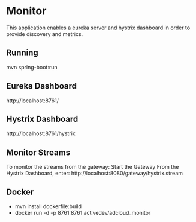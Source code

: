 # Monitor
This application enables a eureka server and hystrix dashboard in order to provide discovery and metrics.

## Running
mvn spring-boot:run

## Eureka Dashboard
http://localhost:8761/

## Hystrix Dashboard
http://localhost:8761/hystrix

## Monitor Streams
To monitor the streams from the gateway:
Start the Gateway
From the Hystrix Dashboard, enter: http://localhost:8080/gateway/hystrix.stream

## Docker
* mvn install dockerfile:build
* docker run -d -p 8761:8761 activedev/adcloud_monitor